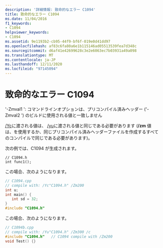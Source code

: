 ```yaml
---
description: '詳細情報: 致命的なエラー C1094'
title: 致命的なエラー C1094
ms.date: 11/04/2016
f1_keywords:
- C1094
helpviewer_keywords:
- C1094
ms.assetid: 9e1193b2-cb95-44f9-bf6f-019e0d41dd97
ms.openlocfilehash: af83c6fa80a6e1b115146ad05513539fea7d348c
ms.sourcegitcommit: d6af41e42699628c3e2e6063ec7b03931a49a098
ms.translationtype: MT
ms.contentlocale: ja-JP
ms.lasthandoff: 12/11/2020
ms.locfileid: "97145094"
---
```

# <a name="fatal-error-c1094"></a>致命的なエラー C1094

'-Zmval1 ': コマンドラインオプションは、プリコンパイル済みヘッダー ('-Zmval2 ') のビルドに使用される値と一致しません

[/Yc](../../build/reference/yc-create-precompiled-header-file.md)に渡される値は、 [/yu](../../build/reference/yu-use-precompiled-header-file.md)に渡される値と同じである必要があります (**/zm** 値は、を使用するか、同じプリコンパイル済みヘッダーファイルを作成するすべてのコンパイルで同じである必要があります)。

次の例では、C1094 が生成されます。

```
// C1094.h
int func1();
```

この場合、次のようになります。

```cpp
// C1094.cpp
// compile with: /Yc"C1094.h" /Zm200
int u;
int main() {
   int sd = 32;
}
#include "C1094.h"
```

この場合、次のようになります。

```cpp
// C1094b.cpp
// compile with: /Yu"C1094.h" /Zm300 /c
#include "C1094.h"   // C1094 compile with /Zm200
void Test() {}
```
